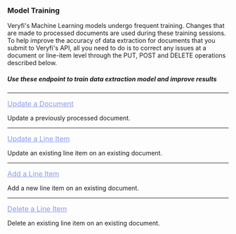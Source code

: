 <h3 className="h3-title" id="api-docs-model-training">Model Training</h3>

<p className="p-text bold-text">Veryfi's Machine Learning models undergo frequent training. Changes that are made to processed documents are used during these training sessions. To help improve the accuracy of data extraction for documents that you submit to Veryfi's API, all you need to do is to correct any issues at a document or line-item level through the PUT, POST and DELETE operations described below.</p>


<h5 className="h5-title">Use these endpoint to train data extraction model and improve results</h5>

---
<a className="p-text-green-link" href="/api/docs/api-docs-v2/#/paths/api-v8-partner-documents-document_id/put" style="color: #8B99EE; font-size: 16px;">Update a Document</a>

<p className="p-text">Update a previously processed document.</p>

---
<a className="p-text-green-link" href="/api/docs/api-docs-v2/#/operations/updateLineItem" style="color: #8B99EE; font-size: 16px;">Update a Line Item</a>

<p className="p-text">Update an existing line item on an existing document.</p>

---
<a className="p-text-green-link" href="/api/docs/api-docs-v2/#/operations/addLineItem" style="color: #8B99EE; font-size: 16px;">Add a Line Item</a>

<p className="p-text">Add a new line item on an existing document.</p>

---
<a className="p-text-green-link" href="/api/docs/api-docs-v2/#/operations/deleteLineItem" style="color: #8B99EE; font-size: 16px;">Delete a Line Item</a>

<p className="p-text">Delete an existing line item on an existing document.</p>
